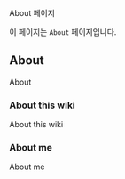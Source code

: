 About 페이지

이 페이지는 `About` 페이지입니다.
## About
About

### About this wiki
About this wiki

### About me
About me

